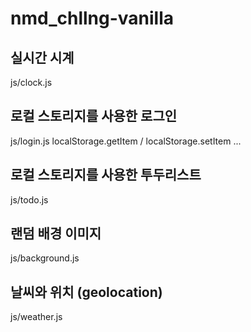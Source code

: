 # nmd_chllng-vanilla

## 실시간 시계

js/clock.js

## 로컬 스토리지를 사용한 로그인

js/login.js
localStorage.getItem / localStorage.setItem ...

## 로컬 스토리지를 사용한 투두리스트

js/todo.js

## 랜덤 배경 이미지

js/background.js

## 날씨와 위치 (geolocation)

js/weather.js
